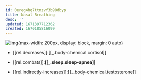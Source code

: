 ```yaml
---
id: 0ereg4hg7ttmzvf3b98dbyp
title: Nasal Breathing
desc: ''
updated: 1671397712362
created: 1670185816099
---
```

![img](/assets/images/Screen_Shot_2022-12-18_at_1.08.18_PM.png){max-width: 200px, display: block, margin: 0 auto}

- [[rel.decreases]]:[[_.body-chemical.cortisol]]
- [[rel.combats]]:**[[_.sleep.sleep-apnea]]**


- [[rel.indirectly-increases]]:[[_.body-chemical.testosterone]]